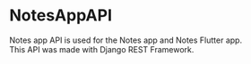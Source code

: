 # NotesAppAPI


Notes app API is used for the Notes app and Notes Flutter app.
<br>
This API was made with Django REST Framework.
